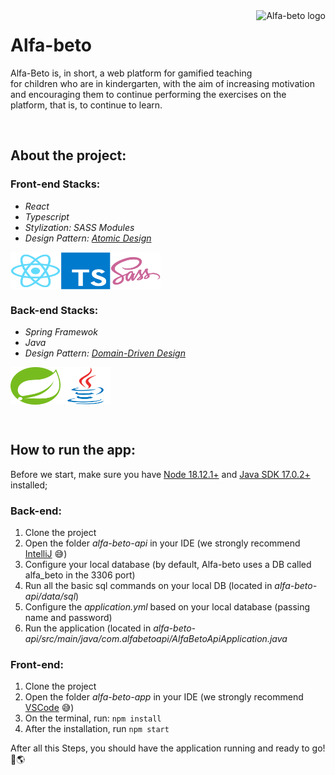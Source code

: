 <a href="https://github.com/bernardosr-fs/alfa-beto">
    <img src="https://user-images.githubusercontent.com/84163523/228075233-2910a4ff-8eb8-42ec-b157-6819caed4b3e.png" alt="Alfa-beto logo" title="Alfa-beto" align="right" height="100" />
</a>

# Alfa-beto 

Alfa-Beto is, in short, a web platform for gamified teaching for children who are in kindergarten, with the aim of increasing motivation and encouraging them to continue performing the exercises on the platform, that is, to continue to learn.

<br/>

## About the project:

### Front-end Stacks:
- *React*
- *Typescript*
- *Stylization: SASS Modules*
- *Design Pattern: [Atomic Design](https://medium.com/@WeAreMobile1st/atomic-design-getting-started-916bc81bad0e)*

<img align="center" alt="Bernardo-React" height="60" width="80" src="https://raw.githubusercontent.com/devicons/devicon/master/icons/react/react-original.svg"><img align="center" alt="Bernardo-Ts" height="60" width="80" src="https://raw.githubusercontent.com/devicons/devicon/master/icons/typescript/typescript-plain.svg"><img align="center" alt="Bernardo-Sass" height="60" width="80" src="https://raw.githubusercontent.com/devicons/devicon/master/icons/sass/sass-original.svg">

### Back-end Stacks:
- *Spring Framewok*
- *Java*
- *Design Pattern: [Domain-Driven Design](https://medium.com/inato/an-introduction-to-domain-driven-design-386754392465)*

<img align="center" alt="Bernardo-Spring" height="60" width="80" src="https://raw.githubusercontent.com/devicons/devicon/master/icons/spring/spring-original.svg"><img align="center" alt="Bernardo-Java" height="60" width="80" src="https://raw.githubusercontent.com/devicons/devicon/master/icons/java/java-original.svg">

<br/>

## How to run the app: 

Before we start, make sure you have [Node 18.12.1+](https://nodejs.org/en) and [Java SDK 17.0.2+](https://www.oracle.com/java/technologies/sdk-downloads.html) installed;

### Back-end:
1. Clone the project
2. Open the folder *alfa-beto-api* in your IDE (we strongly recommend [IntelliJ](https://www.jetbrains.com/idea/download) 😅)
3. Configure your local database (by default, Alfa-beto uses a DB called alfa_beto in the 3306 port)
4. Run all the basic sql commands on your local DB (located in *alfa-beto-api/data/sql*)
5. Configure the *application.yml* based on your local database (passing name and password)
6. Run the application (located in *alfa-beto-api/src/main/java/com.alfabetoapi/AlfaBetoApiApplication.java*

### Front-end:
1. Clone the project
2. Open the folder *alfa-beto-app* in your IDE (we strongly recommend [VSCode](https://code.visualstudio.com/) 😅)
3. On the terminal, run: ```npm install```
4. After the installation, run ```npm start```

After all this Steps, you should have the application running and ready to go! 🚀🌎
